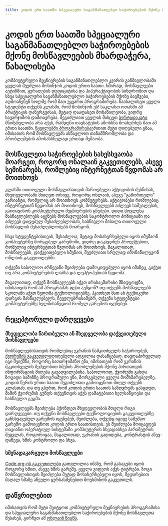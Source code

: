 ```yaml
---
title: კოდის ერთ საათში სპეციალური საგანმანათლებლო საჭიროებების მქონე მოსწავლეების მხარდაჭერა, წახალისება
---
```

# კოდის ერთ საათში სპეციალური საგანმანათლებლო საჭიროებების მქონე მოსწავლეების მხარდაჭერა, წახალისება

კომპიუტერული მეცნიერების საგანმანათლებლო კვირის განმავლობაში ყველას შეუძლია მოსინჯოს კოდის ერთი საათი. ხშირად, მოსწავლეები აუტიზმით, ყურაღების დეფიციტისა და ჰიპერაქტივობის სინდრომით და სხვა სპეციალური საგანმანათლებლო საჭიროებების მქონე ბავშვები, აღმოაჩენენ ხოლმე რომ მათ უყვართ პროგრამირება. წაახალისეთ ყველა სტუდენტი თქვენს კლასში, რომ მოსინჯონ ეს! საკლასო ოთახში ამ პრაქტიკის დანერგვისას, მეტად დააფასეთ მონაწილეობა, ვიდრე სავარჯიშოს დამთავრება. შეგიძლიათ ყველას მისცეთ [ სერტიფიკატი](<%= resolve_url('https://code.org/certificates') %>) მნიშვნელობა არა აქვს, რამდენი თავსატეხის ამოხსნა მოახერხეს მათ ამ ერთი საათში. [წყვილებში პროგრამირება](https://www.youtube.com/watch?v=vgkahOzFH2Q)ერთით მეტი დიდებული გზაა, იმისათის რომ მოსწავლეებს ასწავლოთ თანამშრომლობა და პრობლემების ამოსახსნელად ერთად მუშაობა.

## მოსწავლეთა საჭიროებების სახესხვაობა მოარგეთ, როგორც ონალაინ გაკვეთილებს, ასევე სემინარებს, რომლებიც ინტერნეტთან წვდომას არ მოითხოვს

კლასში თითოეული მოსწავლისათვის მართებული აქტივობის ძებნისას, მხედველობაში მიიღეთ ორივე, როგორც ონლაინ, ასევე "გამორთული" ვარიანტი, რომელიც არ მოითხოვს კომპუტერებს. აქტივობები რომლებიც ინტერნეტთან წვდომას არ მოითხოვს, მოსწავლეებს აძლევს საშუალებას, გაითავისონ კომპიუტერული მეცნიერების ცნებები. [დიდი მოვლენა](https://studio.code.org/s/course1/stage/15/puzzle/1) მასწავლებლებს აყენებს მოსწავლეების საკონტროლო პოზიციაში და აძლევს დიდებულ შესაძლებლობას, სასწავლო მასალა თითოეული მოსწავლის შესაძლებლობებს მოარგონ.

სხვა სტუდენტებისთვის, შესაძლოა, მეტად მოსახერხებელი იყოს იმუშაონ კომპიუტერზე მორგებულ გარემოში, ვიდრე დაკავდნენ პროექტებით, რომელიც ინტერნეტთან წვდომას არ მოითხოვს. მაგალითად, მოსწალეებს, დაქვეითებული სმენით, შეუძლიათ სრულად იმონაწილევონ ონლაინ გაკვეთილებში.

თქვენი საბოლოო არჩევანი შეიძლება დამოკიდებული იყოს იმაზეც, გაქვთ თუ არა კომპიუტერების ლაბსა და ლეპტოპებთან წვდომა.

მაგალითად, თქვენ მოსწავლეებს აქვთ არასაკმარისი მზადყოფნა, იმისათვის რომ ამ პროგრამას ფეხი აუწყონ? თუ თქვენს მოსწავლეებს სკოლაში აქვთ წვდომა ტექნოლოგიებზე, ჰკითხეთ მათ ან ტექნიკური დარგის მასწავლებელს, ჩვეულებრისამებრ, თქვენი სტუდენტები კომპიუტერებზე ხელმისაწვდომ რომელ გარემოს იყენებენ.

## რეცეპტორული დარღვევები

### მხედველობა წართბეული ან მხედველობა დაქვეითებული მოსწავლეები

მოსწავლეებისათვის რომლებიც ეკრანის წამკითხველს საჭიროებენ, [ქვორუმის გაკვეთილი](https://quorumlanguage.com/hourofcode/part1.html)დიდებული ადგილია დასაწყებად. თავდაპირველად იგი შეიქმნა, როგორც სათარჯიმანო ენა, იმისათვის რომ ეკრანის მკკითხველის მეშვეობით სმენის პრობლემების მქონე პირთათვის ინფორმაციის მიღება გაეადვილებინა. საბოლოოდ, ქვორუმი გახდა ზოგადი სამიზნე პროგრამული ენა, მორგებული ყველა მომხმარებელზე. კოდის წერის ერთი საათი შეგიძლიათ გამოიყენოთ მთელ თქვენს კლასთან. და თუ გსურთ, რომ კოდის ერთი საათის საზღვრებს გასცდეთ, მაშინ ქვორუმის გუნდს თქვენთვის აქვს დამატებითი ხელსაწყოები და სასწავლო გეგმა.

მოსწავლეებს შეიძლება ჰქონდეთ მხედველობის მთელი რიგი დარღვევები. თუ თქვენი მოსწავლეები ტექნოლოგიების გაკვეთილებზე განსხვავებულ გარემოს იყენებენ, შეიძლება, თქვენც იგივე სამუშაო გარემო გამოიყენოთ კოდის ერთი საათისთვის. ეს შეიძლება მოიცავდეს თავიანთ ოპერატიულ სისტემაში კომპიუტერის სხვადასხვა პარამეტრის შეცვლას, როგორიცაა, მაგალითად, ეკრანის გადიდება, კონტრასტის აწევ-დაწევა, ხმის კონტროლი და სხვა.

### სმენადაკარგული მოსწავლეები

[Code.org-ის გაკვეთილები](https://studio.code.org/) გათვლილია იმაზე, რომ გასაგები იყოს როგორც ხმით, ასევე ხმის გარეშე. ყველა ვიდეოს აქვს ტიტრები. ზოგი მოსწავლისთვის შეიძლება მეტად მოსახერხებელი იყოს, შედარებით მაღალ ხმაზე აწეული ყურსასმენებით მოუსმინონ გაკვეთილს.

## დაწვრილებით

იმისათვის რომ მეტი შეიტყოთ კომპიუტერული მეცნიერების პროგგრამისა და სპეციალური საგანმანათლებლო საჭიროებების მქონე მოსწავლეთა შესახებ, გირჩვთ ამ [ონლაინ წიგნს](<%= localized_file('/files/accommodating-students-with-disabilities.pdf') %>).